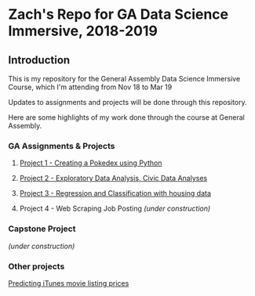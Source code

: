 # Zach's Repo for GA Data Science Immersive, 2018-2019 #

## Introduction ## 

This is my repository for the General Assembly Data Science Immersive Course, which I'm attending from Nov 18 to Mar 19

Updates to assignments and projects will be done through this repository. 

Here are some highlights of my work done through the course at General Assembly. 

### GA Assignments & Projects ### 

1. [Project 1 - Creating a Pokedex using Python](https://github.com/zacharyang/dsi-sg-6/blob/master/Project-1/project-1-zach.ipynb)

2. [Project 2 - Exploratory Data Analysis, Civic Data Analyses](https://github.com/zacharyang/dsi-sg-6/tree/master/Project-2/project-2-zach.ipynb)

3. [Project 3 - Regression and Classification with housing data](https://github.com/zacharyang/dsi-sg-6/tree/master/Project-3/project-3-zach.ipynb)

4. Project 4 - Web Scraping Job Posting *(under construction)*

### Capstone Project ### 

*(under construction)*

### Other projects ###

[Predicting iTunes movie listing prices](https://github.com/zacharyang/movies-project)
